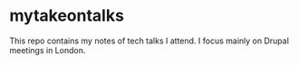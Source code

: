 # mytakeontalks
This repo contains my notes of tech talks I attend. I focus mainly on Drupal meetings in London.
